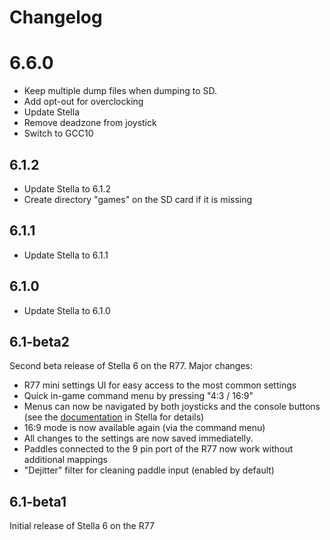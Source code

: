 # Changelog

# 6.6.0

 * Keep multiple dump files when dumping to SD.
 * Add opt-out for overclocking
 * Update Stella
 * Remove deadzone from joystick
 * Switch to GCC10

## 6.1.2

 * Update Stella to 6.1.2
 * Create directory "games" on the SD card if it is missing

## 6.1.1

 * Update Stella to 6.1.1

## 6.1.0

 * Update Stella to 6.1.0

## 6.1-beta2

Second beta release of Stella 6 on the R77. Major changes:

 * R77 mini settings UI for easy access to the most common settings
 * Quick in-game command menu by pressing "4:3 / 16:9"
 * Menus can now be navigated by both joysticks and the console buttons
   (see the [documentation](https://github.com/stella-emu/stella/blob/master/docs/R77_readme.txt)
   in Stella for details)
 * 16:9 mode is now available again (via the command menu)
 * All changes to the settings are now saved immediatelly.
 * Paddles connected to the 9 pin port of the R77 now work without additional mappings
 * "Dejitter" filter for cleaning paddle input (enabled by default)

## 6.1-beta1

Initial release of Stella 6 on the R77
